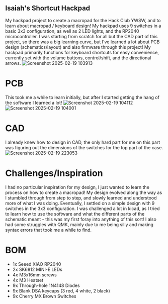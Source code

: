 ## Isaiah's Shortcut Hackpad
My hackpad project to create a macropad for the Hack Club YWSW, and to learn about macropad / keyboard design! My hackpad uses 9 switches in a basic 3x3 configuration, as well as 2 LED lights, and the RP2040 microcontroller. I was starting from scratch for all but the CAD part of this project, so there was a big learning curve, but I've learned a lot about PCB design (schematics/layout) and also firmware through this project! My hackpad primarily functions for keyboard shortcuts for easy convenience, currently set with the volume buttons, control/shift, and the directional arrows.
![Screenshot 2025-02-19 103913](https://github.com/user-attachments/assets/63cddc35-e154-438c-93a1-52afed3ca97f)


# PCB
This took me a while to learn initially, but after I started getting the hang of the software I learned a lot! 
![Screenshot 2025-02-19 104112](https://github.com/user-attachments/assets/90d3ff82-ab86-498a-95ff-d6f31835dd50)
![Screenshot 2025-02-19 104001](https://github.com/user-attachments/assets/93ae264f-7256-40ac-b1fa-140643fddd7d)

# CAD
I already knew how to design in CAD, the only hard part for me on this part was figuring out the dimensions of the switches for the top part of the case.
![Screenshot 2025-02-19 223053](https://github.com/user-attachments/assets/096e9b92-f93e-4c75-b3f0-9b7ba720dd8b)

# Challenges/Inspiration
I had no particular inspiration for my design, I just wanted to learn the process on how to create a macropad! My design evolved along the way as I stumbled through from step to step, and slowly learned and understood more of what I was doing. Eventually, I settled on a simple design with 9 switches in the 3x3 configuration. I was challenged a lot in kicad, as I tried to learn how to use the software and what the different parts of the schematic meant - this was my first foray into anything of this sort! I also had some struggles with QMK, mainly due to me being silly and making syntax errors that took me a while to find.

# BOM
* 1x Seeed XIAO RP2040
* 2x SK6812 MINI-E LEDs
* 4x M3x16mm screws
* 4x M3 Heatset
* 9x Through-hole 1N4148 Diodes
* 9x Blank DSA keycaps (3 red, 4 white, 2 black)
* 9x Cherry MX Brown Switches
